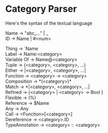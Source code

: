 # Category Parser

Here's the syntax of the textual language              

Name -> "abc_..." | _ <br>
ID -> Name | #\<num> <br>

Thing -> `Name <br>
Label -> Name:\<category> <br>
Variable Of -> Name@\<category> <br>
Tuple -> (\<category>, \<category>, ...) <br>
Either -> |\<category>, \<category>, ...| <br>
Function -> \<category> -> \<category> <br>
Composition -> \*(\<category>)* <br>
Match -> \*|\<category>, \<category>, ...| <br>
Refined -> {\<category> | \<category> -> Bool } <br>
Flexible -> (%) <br>
Reference -> $Name <br>
Any -> Any <br>
Call -> \<Function>[\<category>] <br>
Dereference -> \<category>.ID <br>
TypeAnnotation -> \<category> :: \<category> <br>
<!-- Definition -> define \<category> <br> -->
<!-- Import -> import \<category> <br> -->
               


